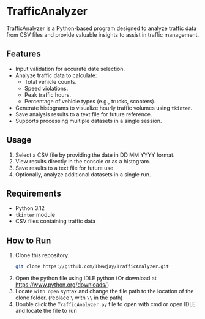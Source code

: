 # TrafficAnalyzer

TrafficAnalyzer is a Python-based program designed to analyze traffic data from CSV files and provide valuable insights to assist in traffic management. 

## Features
- Input validation for accurate date selection.
- Analyze traffic data to calculate:
  - Total vehicle counts.
  - Speed violations.
  - Peak traffic hours.
  - Percentage of vehicle types (e.g., trucks, scooters).
- Generate histograms to visualize hourly traffic volumes using `tkinter`.
- Save analysis results to a text file for future reference.
- Supports processing multiple datasets in a single session.

## Usage
1. Select a CSV file by providing the date in DD MM YYYY format.
2. View results directly in the console or as a histogram.
3. Save results to a text file for future use.
4. Optionally, analyze additional datasets in a single run.

## Requirements
- Python 3.12
- `tkinter` module
- CSV files containing traffic data

## How to Run
1. Clone this repository:  
   ```bash
   git clone https://github.com/Thewjay/TrafficAnalyzer.git
2. Open the python file using IDLE python (Or download at https://www.python.org/downloads/)
3. Locate `with open` syntax and change the file path to the location of the clone folder. (replace `\` with `\\` in the path)
4. Double click the `TrafficAnalyzer.py` file to open with cmd or open IDLE and locate the file to run 
